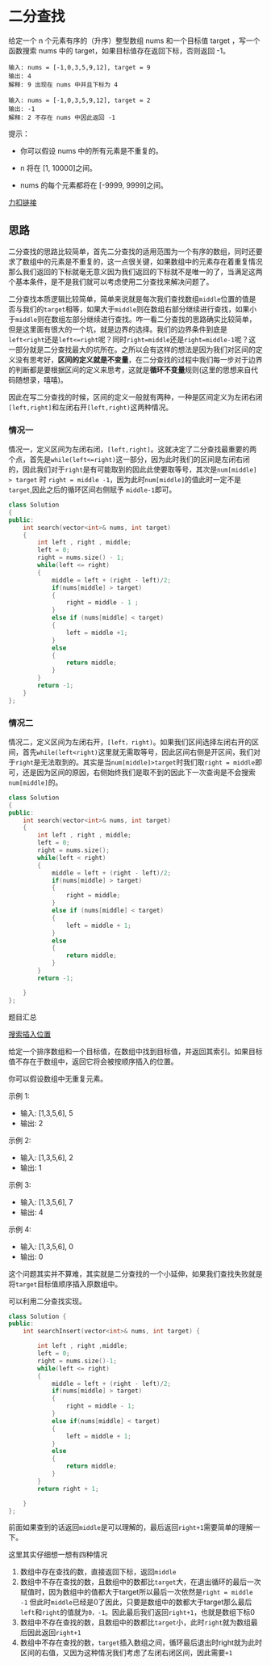 # 二分查找
给定一个 n 个元素有序的（升序）整型数组 nums 和一个目标值 target  ，写一个函数搜索 nums 中的 target，如果目标值存在返回下标，否则返回 -1。

```text
输入: nums = [-1,0,3,5,9,12], target = 9     
输出: 4       
解释: 9 出现在 nums 中并且下标为 4 
```

```text
输入: nums = [-1,0,3,5,9,12], target = 2     
输出: -1        
解释: 2 不存在 nums 中因此返回 -1 
```

提示：

* 你可以假设 nums 中的所有元素是不重复的。

* n 将在 [1, 10000]之间。

* nums 的每个元素都将在 [-9999, 9999]之间。

[力扣链接](https://leetcode.cn/problems/binary-search/)

## 思路

二分查找的思路比较简单，首先二分查找的适用范围为一个有序的数组，同时还要求了数组中的元素是不重复的，这一点很关键，如果数组中的元素存在着重复情况那么我们返回的下标就毫无意义因为我们返回的下标就不是唯一的了，当满足这两个基本条件，是不是我们就可以考虑使用二分查找来解决问题了。

二分查找本质逻辑比较简单，简单来说就是每次我们查找数组`middle`位置的值是否与我们的`target`相等，如果大于`middle`则在数组右部分继续进行查找，如果小于`middle`则在数组左部分继续进行查找。咋一看二分查找的思路确实比较简单，但是这里面有很大的一个坑，就是边界的选择。我们的边界条件到底是`left<right`还是`left<=right`呢？同时`right=middle`还是`right=middle-1`呢？这一部分就是二分查找最大的坑所在。之所以会有这样的想法是因为我们对区间的定义没有思考好，**区间的定义就是不变量**，在二分查找的过程中我们每一步对于边界的判断都是要根据区间的定义来思考，这就是**循环不变量**规则(这里的思想来自代码随想录，嘻嘻)。

因此在写二分查找的时候，区间的定义一般就有两种，一种是区间定义为左闭右闭`[left,right]`和左闭右开`[left,right)`这两种情况。

### 情况一

情况一，定义区间为左闭右闭，`[left,right]`。这就决定了二分查找最重要的两个点，首先是`while(left<=right)`这一部分，因为此时我们的区间是左闭右闭的，因此我们对于`right`是有可能取到的因此此使要取等号，其次是`num[middle] > target` 时 `right = middle -1`，因为此时`num[middle]`的值此时一定不是`target`,因此之后的循环区间右侧赋予 `middle-1`即可。

```cpp
class Solution 
{
public:
    int search(vector<int>& nums, int target) 
    {
        int left , right , middle;
        left = 0;
        right = nums.size() - 1;
        while(left <= right)
        {
            middle = left + (right - left)/2;
            if(nums[middle] > target)
            {
                right = middle - 1 ;
            }
            else if (nums[middle] < target)
            {
                left = middle +1;
            }
            else
            {
                return middle;
            }
        }
        return -1;
    }
};
```



### 情况二

情况二，定义区间为左闭右开，`[left，right)`。如果我们区间选择左闭右开的区间，首先`while(left<right)`这里就无需取等号，因此区间右侧是开区间，我们对于`right`是无法取到的。其实是当`num[middle]>target`时我们取`right = middle`即可，还是因为区间的原因，右侧始终我们是取不到的因此下一次查询是不会搜索`num[middle]`的。

```cpp
class Solution 
{
public:
    int search(vector<int>& nums, int target) 
    {
        int left , right , middle;
        left = 0;
        right = nums.size();
        while(left < right)
        {
            middle = left + (right - left)/2;
            if(nums[middle] > target)
            {
                right = middle;
            }
            else if (nums[middle] < target)
            {
                left = middle + 1;
            }
            else
            {
                return middle;
            }
        }
        return -1;

    }
};
```

题目汇总

[搜索插入位置](https://leetcode.cn/problems/search-insert-position/description/)

给定一个排序数组和一个目标值，在数组中找到目标值，并返回其索引。如果目标值不存在于数组中，返回它将会被按顺序插入的位置。

你可以假设数组中无重复元素。

示例 1:

- 输入: [1,3,5,6], 5
- 输出: 2

示例 2:

- 输入: [1,3,5,6], 2
- 输出: 1

示例 3:

- 输入: [1,3,5,6], 7
- 输出: 4

示例 4:

- 输入: [1,3,5,6], 0
- 输出: 0

这个问题其实并不算难，其实就是二分查找的一个小延伸，如果我们查找失败就是将`target`目标值顺序插入原数组中。

可以利用二分查找实现。

```c++
class Solution {
public:
    int searchInsert(vector<int>& nums, int target) {

        int left , right ,middle;
        left = 0;
        right = nums.size()-1;
        while(left <= right)
        {
            middle = left + (right - left)/2;
            if(nums[middle] > target)
            {
                right = middle - 1;
            }
            else if(nums[middle] < target)
            {
                left = middle + 1;
            }
            else
            {
                return middle;
            }
        }
        return right + 1;

    }
};
```

前面如果查到的话返回`middle`是可以理解的，最后返回`right+1`需要简单的理解一下。

这里其实仔细想一想有四种情况

1. 数组中存在查找的数，直接返回下标，返回`middle`
2. 数组中不存在查找的数，且数组中的数都比`target`大，在退出循环的最后一次赋值时，因为数组中的值都大于target所以最后一次依然是`right = middle -1` 但此时`middle`已经是0了因此，只要是数组中的数都大于target那么最后`left`和`right`的值就为`0，-1`。因此最后我们返回`right+1`，也就是数组下标0
3. 数组中不存在查找的数，且数组中的数都比`target`小，此时`right`就为数组最后因此返回`right+1`
4. 数组中不存在查找的数，`target`插入数组之间，循环最后退出时right就为此时区间的右值，又因为这种情况我们考虑了左闭右闭区间，因此需要`+1`

